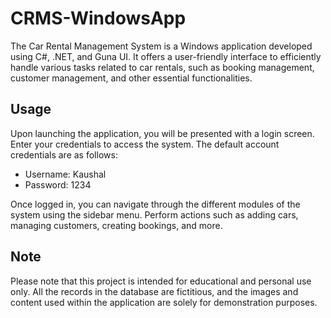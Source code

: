 # CRMS-WindowsApp

The Car Rental Management System is a Windows application developed using C#, .NET, and Guna UI. It offers a user-friendly interface to efficiently handle various tasks related to car rentals, such as booking management, customer management, and other essential functionalities.

## Usage

Upon launching the application, you will be presented with a login screen. Enter your credentials to access the system. The default account credentials are as follows:

- Username: Kaushal
- Password: 1234

Once logged in, you can navigate through the different modules of the system using the sidebar menu. Perform actions such as adding cars, managing customers, creating bookings, and more.

## Note

Please note that this project is intended for educational and personal use only. All the records in the database are fictitious, and the images and content used within the application are solely for demonstration purposes.
